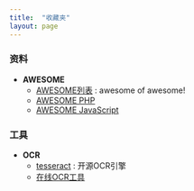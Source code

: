 ```yaml
---
title:  "收藏夹"
layout: page
---
```


### 资料

* **AWESOME**
    - [AWESOME列表](https://github.com/sindresorhus/awesome) : awesome of awesome!
    - [AWESOME PHP](https://github.com/ziadoz/awesome-php)
    - [AWESOME JavaScript](https://github.com/sorrycc/awesome-javascript)

### 工具

* **OCR**
    - [tesseract](https://github.com/tesseract-ocr/tesseract) : 开源OCR引擎
    - [在线OCR工具](http://www.onlineocr.net/)
